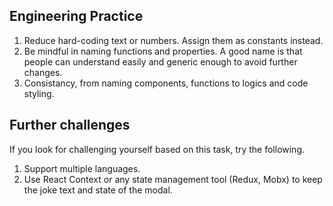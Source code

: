 ## Engineering Practice
1. Reduce hard-coding text or numbers. Assign them as constants instead.
2. Be mindful in naming functions and properties. A good name is that people can understand easily and generic enough to avoid further changes.
3. Consistancy, from naming components, functions to logics and code styling.

## Further challenges
If you look for challenging yourself based on this task, try the following.
1. Support multiple languages.
2. Use React Context or any state management tool (Redux, Mobx) to keep the joke text and state of the modal.